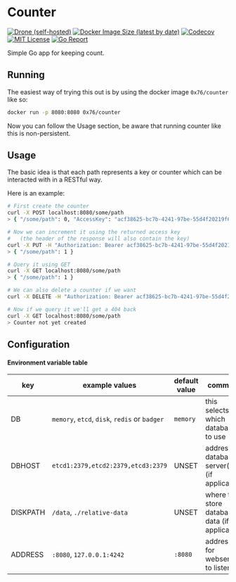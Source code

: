 Counter 
===
[![Drone (self-hosted)](https://img.shields.io/drone/build/0x76/counter?logo=drone&server=https%3A%2F%2Fdrone.xirion.net&style=for-the-badge)](https://drone.xirion.net/0x76/counter)
[![Docker Image Size (latest by date)](https://img.shields.io/docker/image-size/0x76/counter?label=docker%20image&logo=docker&sort=date&style=for-the-badge)](https://hub.docker.com/r/0x76/counter)
[![Codecov](https://img.shields.io/codecov/c/gh/NULLx76/counter?logo=codecov&style=for-the-badge)](https://codecov.io/gh/NULLx76/counter)
[![MIT License](https://img.shields.io/badge/license-MIT-blue?style=for-the-badge)](./LICENSE)
[![Go Report](https://goreportcard.com/badge/git.xirion.net/0x76/counter?style=for-the-badge)](https://goreportcard.com/report/git.xirion.net/0x76/counter)

Simple Go app for keeping count.

## Running
The easiest way of trying this out is by using the docker image `0x76/counter` like so:
```sh
docker run -p 8080:8080 0x76/counter
```
Now you can follow the Usage section, be aware that running counter like this is non-persistent.

## Usage
The basic idea is that each path represents a key or counter which can be interacted with in a RESTful way.

Here is an example:

```sh
# First create the counter
curl -X POST localhost:8080/some/path
> { "/some/path": 0, "AccessKey": "acf38625-bc7b-4241-97be-55d4f20219f6" }

# Now we can increment it using the returned access key 
#   (the header of the response will also contain the key)
curl -X PUT -H "Authorization: Bearer acf38625-bc7b-4241-97be-55d4f20219f6" localhost:8080/some/path
> { "/some/path": 1 }

# Query it using GET
curl -X GET localhost:8080/some/path
> { "/some/path": 1 }

# We can also delete a counter if we want
curl -X DELETE -H "Authorization: Bearer acf38625-bc7b-4241-97be-55d4f20219f6" localhost:8080/some/path

# Now if we query it we'll get a 404 back
curl -X GET localhost:8080/some/path
> Counter not yet created
```

## Configuration

#### Environment variable table
key | example values | default value | comment
--- | ----- | --- | --- 
DB  | `memory`, `etcd`, `disk`, `redis` or `badger` | `memory` | this selects which database to use
DBHOST | `etcd1:2379,etcd2:2379,etcd3:2379` | UNSET | address of database server(s) (if applicable)
DISKPATH | `/data`, `./relative-data` | UNSET | where to store database data (if applicable)
ADDRESS | `:8080`, `127.0.0.1:4242` | `:8080` | address for webserver to listen on
